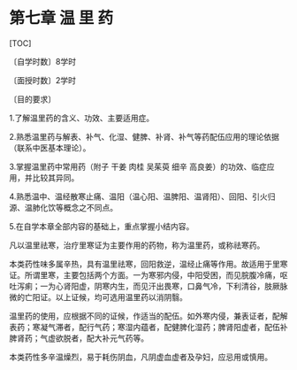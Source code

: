 # 第七章  温 里 药

[TOC]

〔自学时数〕8学时

〔面授时数〕2学时

〔目的要求〕

1.了解温里药的含义、功效、主要适用症。

2.熟悉温里药与解表、补气、化湿、健脾、补肾、补气等药配伍应用的理论依据（联系中医基本理论）。

3.掌握温里药中常用药（附子  干姜  肉桂  吴茱萸  细辛  高良姜）的功效、临症应用，并比较其异同。

4.熟悉温中、温经散寒止痛、温阳（温心阳、温脾阳、温肾阳）、回阳、引火归源、温肺化饮等概念之不同点。

5.在自学本章全部内容的基础上，重点掌握小结内容。

凡以温里祛寒，治疗里寒证为主要作用的药物，称为温里药，或称祛寒药。

本类药性味多属辛热，具有温里祛寒，回阳救逆，温经止痛等作用。故适用于里寒证。所谓里寒，主要包括两个方面。一为寒邪内侵，中阳受困，而见脘腹冷痛，呕吐泻痢；一为心肾阳虚，阴寒内生，而见汗出畏寒，口鼻气冷，下利清谷，肢厥脉微的亡阳证。以上证候，均可选用温里药以消阴翳。

温里药的使用，应根据不同的证候，作适当的配伍。如外寒内侵，兼表证者，配解表药；寒凝气滞者，配行气药；寒湿内蕴者，配健脾化湿药；脾肾阳虚者，配伍补脾肾药；气虚欲脱者，配大补元气药等。

本类药性多辛温燥烈，易于耗伤阴血，凡阴虚血虚者及孕妇，应忌用或慎用。
